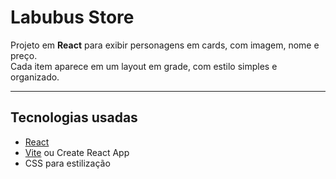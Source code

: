 # Labubus Store

Projeto em **React** para exibir personagens em cards, com imagem, nome e preço.  
Cada item aparece em um layout em grade, com estilo simples e organizado.

---

## Tecnologias usadas
- [React](https://reactjs.org/)
- [Vite](https://vitejs.dev/) ou Create React App
- CSS para estilização
